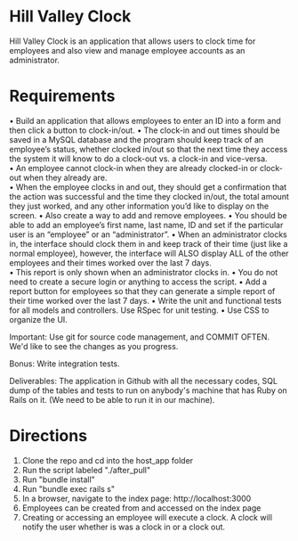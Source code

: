 Hill Valley Clock
=================

Hill Valley Clock is an application that allows users to clock time for employees and also view and manage employee accounts as an administrator.

Requirements
================
•	Build an application that allows employees to enter an ID into a form and then click a button to clock-in/out. 
•	The clock-in and out times should be saved in a MySQL database and the program should keep track of an employee’s status, whether clocked in/out so that the next time they access the system it will know to do a clock-out vs. a clock-in and vice-versa.  
•	An employee cannot clock-in when they are already clocked-in or clock-out when they already are.  
•	When the employee clocks in and out, they should get a confirmation that the action was successful and the time they clocked in/out, the total amount they just worked, and any other information you’d like to display on the screen. 
•	Also create a way to add and remove employees. 
•	You should be able to add an employee’s first name, last name, ID and set if the particular user is an “employee” or an “administrator”. 
•	When an administrator clocks in, the interface should clock them in and keep track of their time (just like a normal employee), however, the interface will ALSO display ALL of the other employees and their times worked over the last 7 days.  
•	This report is only shown when an administrator clocks in. 
•	You do not need to create a secure login or anything to access the script. 
•	Add a report button for employees so that they can generate a simple report of their time worked over the last 7 days. 
•	Write the unit and functional tests for all models and controllers. Use RSpec for unit testing.
•	Use CSS to organize the UI.

Important: Use git for source code management, and COMMIT OFTEN. We'd like to see the changes as you progress.

Bonus: Write integration tests.
 
Deliverables: The application in Github with all the necessary codes, SQL dump of the tables and tests to run on anybody's machine that has Ruby on Rails on it. (We need to be able to run it in our machine).


Directions
===============

1. Clone the repo and cd into the host_app folder
2. Run the script labeled "./after_pull"
3. Run "bundle install"
4. Run "bundle exec rails s"
5. In a browser, navigate to the index page: http://localhost:3000
6. Employees can be created from and accessed on the index page
7. Creating or accessing an employee will execute a clock. A clock will notify the user whether is was a clock in or a clock out.
